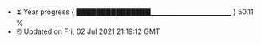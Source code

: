 - ⏳ Year progress { ███████████████▁▁▁▁▁▁▁▁▁▁▁▁▁▁▁ } 50.11 %
- ⏰ Updated on Fri, 02 Jul 2021 21:19:12 GMT

